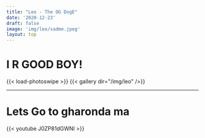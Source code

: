 ```yaml
---
title: "Leo - The OG DogE"
date: '2020-12-23'
draft: false
image: 'img/leo/sadme.jpeg'
layout: top
---
```


# I R GOOD BOY!

{{< load-photoswipe >}}
{{< gallery dir="/img/leo" />}}

---

# Lets Go to gharonda ma

{{< youtube J0ZP81dGWNI >}}
